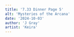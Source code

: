 ```yaml
---
title: '7.33 Dinner Page 5'
alt: 'Mysteries of the Arcana'
date: '2024-10-03'
author: 'J Gray'
artist: 'Keira'
---
```


